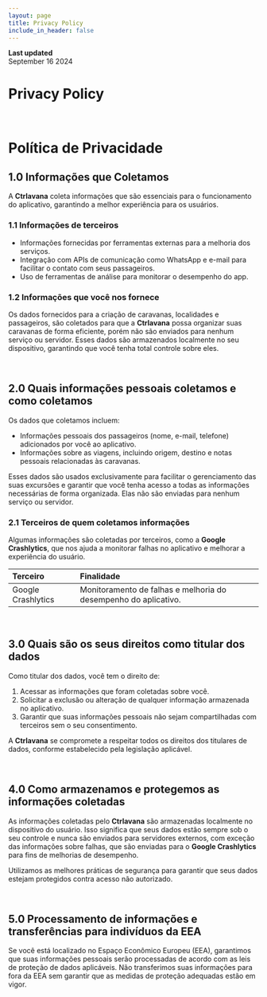 ```yaml
---
layout: page
title: Privacy Policy
include_in_header: false
---
```


**Last updated**  
September 16 2024

# Privacy Policy

<br>

# Política de Privacidade

## 1.0 Informações que Coletamos
A **Ctrlavana** coleta informações que são essenciais para o funcionamento do aplicativo, garantindo a melhor experiência para os usuários.

### 1.1 Informações de terceiros
- Informações fornecidas por ferramentas externas para a melhoria dos serviços.
- Integração com APIs de comunicação como WhatsApp e e-mail para facilitar o contato com seus passageiros.
- Uso de ferramentas de análise para monitorar o desempenho do app.

### 1.2 Informações que você nos fornece 
Os dados fornecidos para a criação de caravanas, localidades e passageiros, são coletados para que a **Ctrlavana** possa organizar suas caravanas de forma eficiente, porém não são enviados para nenhum serviço ou servidor. Esses dados são armazenados localmente no seu dispositivo, garantindo que você tenha total controle sobre eles.

<br>

## 2.0 Quais informações pessoais coletamos e como coletamos
Os dados que coletamos incluem:

- Informações pessoais dos passageiros (nome, e-mail, telefone) adicionados por você ao aplicativo.
- Informações sobre as viagens, incluindo origem, destino e notas pessoais relacionadas às caravanas.
  
Esses dados são usados exclusivamente para facilitar o gerenciamento das suas excursões e garantir que você tenha acesso a todas as informações necessárias de forma organizada. Elas não são enviadas para nenhum serviço ou servidor.

### 2.1 Terceiros de quem coletamos informações
Algumas informações são coletadas por terceiros, como a **Google Crashlytics**, que nos ajuda a monitorar falhas no aplicativo e melhorar a experiência do usuário.

| Terceiro | Finalidade |
| :--- | :--- |
| Google Crashlytics | Monitoramento de falhas e melhoria do desempenho do aplicativo. |

<br>

## 3.0 Quais são os seus direitos como titular dos dados
Como titular dos dados, você tem o direito de:

1. Acessar as informações que foram coletadas sobre você.
2. Solicitar a exclusão ou alteração de qualquer informação armazenada no aplicativo.
3. Garantir que suas informações pessoais não sejam compartilhadas com terceiros sem o seu consentimento.

A **Ctrlavana** se compromete a respeitar todos os direitos dos titulares de dados, conforme estabelecido pela legislação aplicável.

<br>

## 4.0 Como armazenamos e protegemos as informações coletadas
As informações coletadas pelo **Ctrlavana** são armazenadas localmente no dispositivo do usuário. Isso significa que seus dados estão sempre sob o seu controle e nunca são enviados para servidores externos, com exceção das informações sobre falhas, que são enviadas para o **Google Crashlytics** para fins de melhorias de desempenho.

Utilizamos as melhores práticas de segurança para garantir que seus dados estejam protegidos contra acesso não autorizado.

<br>

## 5.0 Processamento de informações e transferências para indivíduos da EEA
Se você está localizado no Espaço Econômico Europeu (EEA), garantimos que suas informações pessoais serão processadas de acordo com as leis de proteção de dados aplicáveis. Não transferimos suas informações para fora da EEA sem garantir que as medidas de proteção adequadas estão em vigor.

<br>